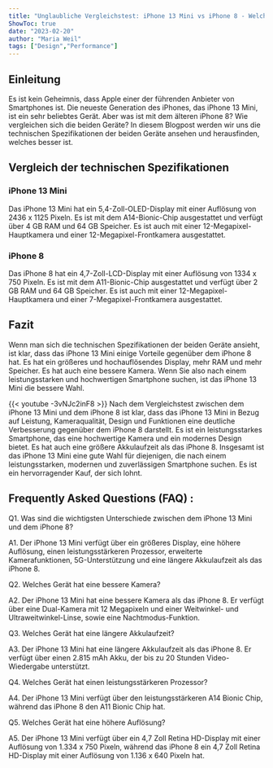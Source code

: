 ```yaml
---
title: "Unglaubliche Vergleichstest: iPhone 13 Mini vs iPhone 8 - Welches ist besser?"
ShowToc: true 
date: "2023-02-20"
author: "Maria Weil" 
tags: ["Design","Performance"]
---
```

## Einleitung
Es ist kein Geheimnis, dass Apple einer der führenden Anbieter von Smartphones ist. Die neueste Generation des iPhones, das iPhone 13 Mini, ist ein sehr beliebtes Gerät. Aber was ist mit dem älteren iPhone 8? Wie vergleichen sich die beiden Geräte? In diesem Blogpost werden wir uns die technischen Spezifikationen der beiden Geräte ansehen und herausfinden, welches besser ist.

## Vergleich der technischen Spezifikationen

### iPhone 13 Mini
Das iPhone 13 Mini hat ein 5,4-Zoll-OLED-Display mit einer Auflösung von 2436 x 1125 Pixeln. Es ist mit dem A14-Bionic-Chip ausgestattet und verfügt über 4 GB RAM und 64 GB Speicher. Es ist auch mit einer 12-Megapixel-Hauptkamera und einer 12-Megapixel-Frontkamera ausgestattet.

### iPhone 8
Das iPhone 8 hat ein 4,7-Zoll-LCD-Display mit einer Auflösung von 1334 x 750 Pixeln. Es ist mit dem A11-Bionic-Chip ausgestattet und verfügt über 2 GB RAM und 64 GB Speicher. Es ist auch mit einer 12-Megapixel-Hauptkamera und einer 7-Megapixel-Frontkamera ausgestattet.

## Fazit
Wenn man sich die technischen Spezifikationen der beiden Geräte ansieht, ist klar, dass das iPhone 13 Mini einige Vorteile gegenüber dem iPhone 8 hat. Es hat ein größeres und hochauflösendes Display, mehr RAM und mehr Speicher. Es hat auch eine bessere Kamera. Wenn Sie also nach einem leistungsstarken und hochwertigen Smartphone suchen, ist das iPhone 13 Mini die bessere Wahl.

{{< youtube -3vNJc2inF8 >}} 
Nach dem Vergleichstest zwischen dem iPhone 13 Mini und dem iPhone 8 ist klar, dass das iPhone 13 Mini in Bezug auf Leistung, Kameraqualität, Design und Funktionen eine deutliche Verbesserung gegenüber dem iPhone 8 darstellt. Es ist ein leistungsstarkes Smartphone, das eine hochwertige Kamera und ein modernes Design bietet. Es hat auch eine größere Akkulaufzeit als das iPhone 8. Insgesamt ist das iPhone 13 Mini eine gute Wahl für diejenigen, die nach einem leistungsstarken, modernen und zuverlässigen Smartphone suchen. Es ist ein hervorragender Kauf, der sich lohnt.

## Frequently Asked Questions (FAQ) :
Q1. Was sind die wichtigsten Unterschiede zwischen dem iPhone 13 Mini und dem iPhone 8?

A1. Der iPhone 13 Mini verfügt über ein größeres Display, eine höhere Auflösung, einen leistungsstärkeren Prozessor, erweiterte Kamerafunktionen, 5G-Unterstützung und eine längere Akkulaufzeit als das iPhone 8.

Q2. Welches Gerät hat eine bessere Kamera?

A2. Der iPhone 13 Mini hat eine bessere Kamera als das iPhone 8. Er verfügt über eine Dual-Kamera mit 12 Megapixeln und einer Weitwinkel- und Ultraweitwinkel-Linse, sowie eine Nachtmodus-Funktion.

Q3. Welches Gerät hat eine längere Akkulaufzeit?

A3. Der iPhone 13 Mini hat eine längere Akkulaufzeit als das iPhone 8. Er verfügt über einen 2.815 mAh Akku, der bis zu 20 Stunden Video-Wiedergabe unterstützt.

Q4. Welches Gerät hat einen leistungsstärkeren Prozessor?

A4. Der iPhone 13 Mini verfügt über den leistungsstärkeren A14 Bionic Chip, während das iPhone 8 den A11 Bionic Chip hat.

Q5. Welches Gerät hat eine höhere Auflösung?

A5. Der iPhone 13 Mini verfügt über ein 4,7 Zoll Retina HD-Display mit einer Auflösung von 1.334 x 750 Pixeln, während das iPhone 8 ein 4,7 Zoll Retina HD-Display mit einer Auflösung von 1.136 x 640 Pixeln hat.


